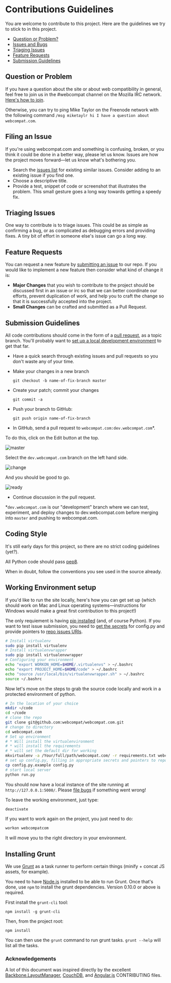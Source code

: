 # Contributions Guidelines

You are welcome to contribute to this project. Here are the guidelines we try to stick to in this project.

 * [Question or Problem?](#question-or-problem)
 * [Issues and Bugs](#filing-an-issue)
 * [Triaging Issues](#triaging-issues)
 * [Feature Requests](#feature-requests)
 * [Submission Guidelines](#submission-guidelines)


## Question or Problem

If you have a question about the site or about web compatibility in general, feel free to join us in the #webcompat channel on the Mozilla IRC network. [Here's how to join](https://wiki.mozilla.org/IRC#Connect_to_the_Mozilla_IRC_server).

Otherwise, you can try to ping Mike Taylor on the Freenode network with the following command `/msg miketaylr hi I have a question about webcompat.com`.

## Filing an Issue

If you're using webcompat.com and something is confusing, broken, or you think it could be done in a better way, please let us know. Issues are how the project moves forward&mdash;let us know what's bothering you.

* Search the [issues
  list](https://github.com/webcompat/webcompat.com/issues)
  for existing similar issues.  Consider adding to an existing issue if you
  find one.
* Choose a descriptive title.
* Provide a test, snippet of code or screenshot that illustrates the problem. This small
  gesture goes a long way towards getting a speedy fix.

## Triaging Issues

One way to contribute is to triage issues. This could be as simple as confirming a bug, or as complicated as debugging errors and providing fixes. A tiny bit of effort in someone else's issue can go a long way.

## Feature Requests

You can request a new feature by [submitting an issue](#filing-an-issue) to our repo.  If you
would like to implement a new feature then consider what kind of change it is:

* **Major Changes** that you wish to contribute to the project should be discussed first in an issue or irc so that we can better coordinate our efforts, prevent
duplication of work, and help you to craft the change so that it is successfully accepted into the
project.
* **Small Changes** can be crafted and submitted as a Pull Request.


## Submission Guidelines

All code contributions should come in the form of a [pull request](https://help.github.com/articles/creating-a-pull-request), as a topic branch. You'll probably want to [set up a local development environment](#working-environment-setup) to get that far.

* Have a quick search through existing issues and pull requests so you don't waste any of your time.
* Make your changes in a new branch

	`git checkout -b name-of-fix-branch master`

* Create your patch; commit your changes

	`git commit -a`

* Push your branch to GitHub:

	`git push origin name-of-fix-branch`

* In GitHub, send a pull request to `webcompat.com:dev.webcompat.com`*.

To do this, click on the Edit button at the top.

![master](https://i.cloudup.com/tgBan6xVWt-2000x2000.png)

Select the `dev.webcompat.com` branch on the left hand side.

![change](https://i.cloudup.com/TZGd2ze3DL-2000x2000.png)

And you should be good to go.

![ready](https://i.cloudup.com/gE8awVDEyE-2000x2000.png)

* Continue discussion in the pull request.

\*`dev.webcompat.com` is our "development" branch where we can test, experiment, and deploy changes to dev.webcompat.com before merging into `master` and pushing to webcompat.com.

## Coding Style
It's still early days for this project, so there are no strict coding guidelines (yet?).

All Python code should pass [pep8](http://pep8.readthedocs.org/en/1.4.6/intro.html).

When in doubt, follow the conventions you see used in the source already.


## Working Environment setup

If you'd like to run the site locally, here's how you can get set up (which should work on Mac and Linux operating systems&mdash;instructions for Windows would make a great first contribution to this project!)

The only requiement is having [pip installed](http://pip.readthedocs.org/en/latest/installing.html) (and, of course Python). If you want to test issue submission, you need to [get the secrets](https://github.com/webcompat/webcompat.com/blob/dev.webcompat.com/config.py.example#L24-L38) for config.py and provide pointers to [repo issues URIs](https://github.com/webcompat/webcompat.com/blob/dev.webcompat.com/config.py.example#L40-L44).

``` bash
# Install virtualenv
sudo pip install virtualenv
# Install virtualenvwrapper
sudo pip install virtualenvwrapper
# Configuring your environment
echo "export WORKON_HOME=$HOME/.virtualenvs" > ~/.bashrc
echo "export PROJECT_HOME=$HOME/code" > ~/.bashrc
echo "source /usr/local/bin/virtualenvwrapper.sh" > ~/.bashrc
source ~/.bashrc
```

Now let's move on the steps to grab the source code locally and work in a protected environment of python.

``` bash
# In the location of your choice
mkdir ~/code
cd ~/code
# clone the repo
git clone git@github.com:webcompat/webcompat.com.git
# change to directory
cd webcompat.com
# Set up environment
# * Will install the virtualenvironment
# * will install the requirements
# * will set the default dir for working
mkvirtualenv -a /Your/full/path/webcompat.com/ -r requirements.txt webcompatcom
# set up config.py, filling in appropriate secrets and pointers to repos
cp config.py.example config.py
# start local server
python run.py
```

You should now have a local instance of the site running at `http://127.0.0.1:5000/`. Please [file bugs](https://github.com/webcompat/webcompat.com/issues/new) if something went wrong!

To leave the working environment, just type:

```bash
deactivate
```

If you want to work again on the project, you just need to do:

```bash
workon webcompatcom
```

It will move you to the right directory in your environment.

## Installing Grunt

We use [Grunt](http://gruntjs.com/) as a task runner to perform certain things (minify + concat JS assets, for example).

You need to have [Node.js](http://nodejs.org/download/) installed to be able to run Grunt. Once that's done, use `npm` to install the grunt dependencies. Version 0.10.0 or above is required.

First install the `grunt-cli` tool:

`npm install -g grunt-cli`

Then, from the project root:

`npm install`

You can then use the `grunt` command to run grunt tasks. `grunt --help` will list all the tasks.

### Acknowledgements
A lot of this document was inspired directly by the excellent [Backbone.LayoutManager](https://github.com/tbranyen/backbone.layoutmanager/blob/master/CONTRIBUTING.md), [CouchDB](https://github.com/apache/couchdb/blob/master/src/fauxton/CONTRIBUTING.md), and [Angular.js](https://github.com/angular/angular.js/blob/master/CONTRIBUTING.md#issue) CONTRIBUTING files.

